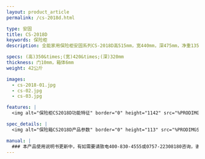 ```yaml
---
layout: product_article
permalink: /cs-2018d.html

type: 安固
title: CS-2018D
keywords: 保险柜
description: 全能家用保险柜安固系列CS-2018D高515mm，宽440mm，深475mm，净重135公斤，全面采用进口防火密封条，保护你的财务安全。

specs: (高)350&times;(宽)420&times;(深)320mm
thickness: 门10mm，箱体6mm
weight: 42公斤

images:
  - cs-2018-01.jpg
  - cs-02.jpg
  - cs-03.jpg

features: |
  <img alt="保险柜CS2018D功能特征" border="0" height="1142" src="%PRODIMGS%/cs-gn.jpg" width="538" />

spec_details: |
  <img alt="保险箱CS2018D产品参数" border="0" height="113" src="%PRODIMGS%/cs-cpcs.jpg" width="538" />

manual: |
  ### 本产品使用说明书更新中，有如需要请致电400-830-4555或0757-22308180咨询，谢谢!
---
```

